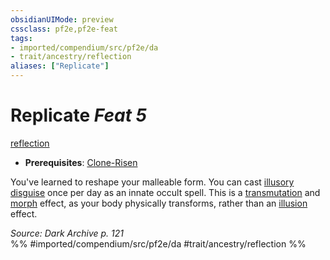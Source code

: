 ```yaml
---
obsidianUIMode: preview
cssclass: pf2e,pf2e-feat
tags:
- imported/compendium/src/pf2e/da
- trait/ancestry/reflection
aliases: ["Replicate"]
---
```

# Replicate  *Feat 5*  
[reflection](reflection-da.md)  

- **Prerequisites**: [Clone-Risen](clone-risen-da.md)

You've learned to reshape your malleable form. You can cast [illusory disguise](../spells/illusory-disguise.md) once per day as an innate occult spell. This is a [transmutation](transmutation.md) and [morph](morph.md) effect, as your body physically transforms, rather than an [illusion](illusion.md) effect.

*Source: Dark Archive p. 121*  
%% #imported/compendium/src/pf2e/da #trait/ancestry/reflection %%